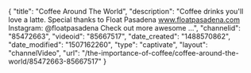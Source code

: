 {
    "title": "Coffee Around The World",
    "description": "Coffee drinks you'll love a latte. Special thanks to Float Pasadena www.floatpasadena.com Instagram: @floatpasadena Check out more awesome ...",
    "channelid": "85472663",
    "videoid": "85667517",
    "date_created": "1488570862",
    "date_modified": "1507162260",
    "type": "captivate",
    "layout": "channelVideo",
    "url": "\/the-importance-of-coffee\/coffee-around-the-world\/85472663-85667517"
}
